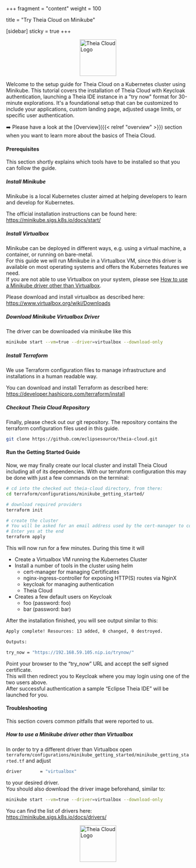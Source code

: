 +++
fragment = "content"
weight = 100

title = "Try Theia Cloud on Minikube"

[sidebar]
  sticky = true
+++

<img src="../../../images/logo.png" alt="Theia Cloud Logo" width="100" style="display: block; margin: auto;" />

Welcome to the setup guide for Theia Cloud on a Kubernetes cluster using Minikube. This tutorial covers the installation of Theia Cloud with Keycloak authentication, launching a Theia IDE instance in a "try now" format for 30-minute explorations. It's a foundational setup that can be customized to include your applications, custom landing page, adjusted usage limits, or specific user authentication.

➡️ Please have a look at the [Overview]({{< relref "overview" >}}) section when you want to learn more about the basics of Theia Cloud.

#### Prerequisites

This section shortly explains which tools have to be installed so that you can follow the guide.

##### Install Minikube

Minikube is a local Kubernetes cluster aimed at helping developers to learn and develop for Kubernetes.

The official installation instructions can be found here: <https://minikube.sigs.k8s.io/docs/start/>

##### Install Virtualbox

Minikube can be deployed in different ways, e.g. using a virtual machine, a container, or running on bare-metal.\
For this guide we will run Minikube in a Virtualbox VM, since this driver is available on most operating systems and offers the Kubernetes features we need.\
If you are not able to use Virtualbox on your system, please see [How to use a Minikube driver other than Virtualbox](#how-to-use-a-minikube-driver-other-than-virtualbox).

Please download and install virtualbox as described here: <https://www.virtualbox.org/wiki/Downloads>

##### Download Minikube Virtualbox Driver

The driver can be downloaded via minikube like this

```bash
minikube start --vm=true --driver=virtualbox --download-only
```

##### Install Terraform

We use Terraform configuration files to manage infrastructure and installations in a human readable way.

You can download and install Terraform as described here: <https://developer.hashicorp.com/terraform/install>

##### Checkout Theia Cloud Repository

Finally, please check out our git repository. The repository contains the terraform configuration files used in this guide.

```bash
git clone https://github.com/eclipsesource/theia-cloud.git
```

#### Run the Getting Started Guide

Now, we may finally create our local cluster and install Theia Cloud including all of its dependencies. With our terraform configuration this may be done with just a few commands on the terminal:

```bash
# cd into the checked out theia-cloud directory, from there:
cd terraform/configurations/minikube_getting_started/

# download required providers
terraform init

# create the cluster
# You will be asked for an email address used by the cert-manager to contact you about expiring certs.
# Enter yes at the end
terraform apply
```

This will now run for a few minutes. During this time it will

- Create a Virtualbox VM running the Kubernetes Cluster
- Install a number of tools in the cluster using helm
  - cert-manager for managing Certificates
  - nginx-ingress-controller for exposing HTTP(S) routes via NginX
  - keycloak for managing authentication
  - Theia Cloud
- Creates a few default users on Keycloak
  - foo (password: foo)
  - bar (password: bar)

After the installation finished, you will see output similar to this:

```bash
Apply complete! Resources: 13 added, 0 changed, 0 destroyed.

Outputs:

try_now = "https://192.168.59.105.nip.io/trynow/"
```

Point your browser to the “try_now” URL and accept the self signed certificate.\
This will then redirect you to Keycloak where you may login using one of the two users above.\
After successful authentication a sample “Eclipse Theia IDE” will be launched for you.

#### Troubleshooting

This section covers common pitfalls that were reported to us.

##### How to use a Minikube driver other than Virtualbox

In order to try a different driver than Virtualbox open `terraform/configurations/minikube_getting_started/minikube_getting_started.tf` and adjust

```bash
driver       = "virtualbox"
```

to your desired driver.\
You should also download the driver image beforehand, similar to:

```bash
minikube start --vm=true --driver=virtualbox --download-only
```

You can find the list of drivers here: <https://minikube.sigs.k8s.io/docs/drivers/>

<img src="../../images/logo.png" alt="Theia Cloud Logo" width="100" style="display: block; margin: auto;" />
